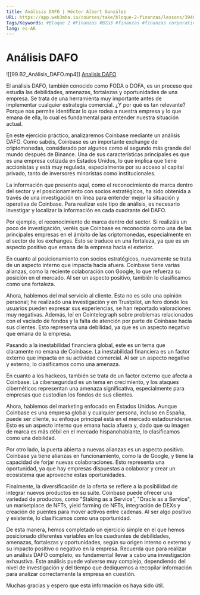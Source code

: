 ```yaml
---
title: Análisis DAFO | Héctor Albert González
URL: https://app.web3mba.io/courses/take/bloque-2-finanzas/lessons/39464117-analisis-dafo-hector-albert-gonzalez
Tags/Keywords: #Bloque 2 #Finanzas #B2U3 #finanzas #finanzas corporativas #Análisis DAFO #Héctor Albert González #Análisis FODA #DAFO #FODA
lang: es-AR
---
```

# Análisis DAFO
![[99.B2_Análisis_DAFO.mp4]]
[Analisis DAFO](https://app.web3mba.io?wvideo=kkmo28tqr3)

El análisis DAFO, también conocido como FODA o DOFA, es un proceso que estudia las debilidades, amenazas, fortalezas y oportunidades de una empresa. Se trata de una herramienta muy importante antes de implementar cualquier estrategia comercial. ¿Y por qué es tan relevante? Porque nos permite identificar lo que rodea a nuestra empresa y lo que emana de ella, lo cual es fundamental para entender nuestra situación actual.

En este ejercicio práctico, analizaremos Coinbase mediante un análisis DAFO. Como sabéis, Coinbase es un importante exchange de criptomonedas, considerado por algunos como el segundo más grande del mundo después de Binance. Una de sus características principales es que es una empresa cotizada en Estados Unidos, lo que implica que tiene accionistas y está muy regulada, especialmente por su acceso al capital privado, tanto de inversores minoristas como institucionales.

La información que presento aquí, como el reconocimiento de marca dentro del sector y el posicionamiento con socios estratégicos, ha sido obtenida a través de una investigación en línea para entender mejor la situación y operativa de Coinbase. Para realizar este tipo de análisis, es necesario investigar y localizar la información en cada cuadrante del DAFO.

Por ejemplo, el reconocimiento de marca dentro del sector. Si realizáis un poco de investigación, veréis que Coinbase es reconocida como una de las principales empresas en el ámbito de las criptomonedas, especialmente en el sector de los exchanges. Esto se traduce en una fortaleza, ya que es un aspecto positivo que emana de la empresa hacia el exterior.

En cuanto al posicionamiento con socios estratégicos, nuevamente se trata de un aspecto interno que impacta hacia afuera. Coinbase tiene varias alianzas, como la reciente colaboración con Google, lo que refuerza su posición en el mercado. Al ser un aspecto positivo, también lo clasificamos como una fortaleza.

Ahora, hablemos del mal servicio al cliente. Esta no es solo una opinión personal; he realizado una investigación y en Trustpilot, un foro donde los usuarios pueden expresar sus experiencias, se han reportado valoraciones muy negativas. Además, leí en Cointelegraph sobre problemas relacionados con el vaciado de fondos y la falta de atención por parte de Coinbase hacia sus clientes. Esto representa una debilidad, ya que es un aspecto negativo que emana de la empresa.

Pasando a la inestabilidad financiera global, este es un tema que claramente no emana de Coinbase. La inestabilidad financiera es un factor externo que impacta en su actividad comercial. Al ser un aspecto negativo y externo, lo clasificamos como una amenaza.

En cuanto a los hackeos, también se trata de un factor externo que afecta a Coinbase. La ciberseguridad es un tema en crecimiento, y los ataques cibernéticos representan una amenaza significativa, especialmente para empresas que custodian los fondos de sus clientes.

Ahora, hablemos del marketing enfocado en Estados Unidos. Aunque Coinbase es una empresa global y cualquier persona, incluso en España, puede ser cliente, su enfoque principal está en el mercado estadounidense. Esto es un aspecto interno que emana hacia afuera y, dado que su imagen de marca es más débil en el mercado hispanohablante, lo clasificamos como una debilidad.

Por otro lado, la puerta abierta a nuevas alianzas es un aspecto positivo. Coinbase ya tiene alianzas en funcionamiento, como la de Google, y tiene la capacidad de forjar nuevas colaboraciones. Esto representa una oportunidad, ya que hay empresas dispuestas a colaborar y crear un ecosistema que aproveche estas oportunidades.

Finalmente, la diversificación de la oferta se refiere a la posibilidad de integrar nuevos productos en su suite. Coinbase puede ofrecer una variedad de productos, como "Staking as a Service", "Oracle as a Service", un marketplace de NFTs, yield farming de NFTs, integración de DEXs y creación de puentes para mover activos entre cadenas. Al ser algo positivo y existente, lo clasificamos como una oportunidad.

De esta manera, hemos completado un ejercicio simple en el que hemos posicionado diferentes variables en los cuadrantes de debilidades, amenazas, fortalezas y oportunidades, según su origen interno o externo y su impacto positivo o negativo en la empresa. Recuerda que para realizar un análisis DAFO completo, es fundamental llevar a cabo una investigación exhaustiva. Este análisis puede volverse muy complejo, dependiendo del nivel de investigación y del tiempo que dediquemos a recopilar información para analizar correctamente la empresa en cuestión.

Muchas gracias y espero que esta información os haya sido útil.